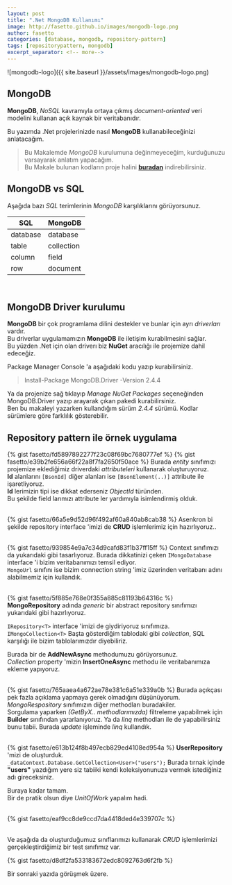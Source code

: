 ```yaml
---
layout: post
title: ".Net MongoDB Kullanımı"
image: http://fasetto.github.io/images/mongodb-logo.png
author: fasetto
categories: [database, mongodb, repository-pattern]
tags: [repositorypattern, mongodb]
excerpt_separator: <!-- more-->
---
```


![mongodb-logo]({{ site.baseurl }}/assets/images/mongodb-logo.png)
<br/>
## MongoDB
**MongoDB**, *NoSQL* kavramıyla ortaya çıkmış *document-oriented* veri modelini kullanan açık kaynak bir veritabanıdır. <br/>
<!-- more-->
Bu yazımda .Net projelerinizde nasıl **MongoDB** kullanabileceğinizi anlatacağım.

> Bu Makalemde *MongoDB* kurulumuna değinmeyeceğim, kurduğunuzu varsayarak anlatım yapacağım. <br/>
> Bu Makale bulunan kodların proje halini **[buradan](https://github.com/fasetto/mongodb-sample)** indirebilirsiniz.

## MongoDB vs SQL
Aşağıda bazı *SQL* terimlerinin *MongoDB* karşılıklarını görüyorsunuz. <br/>

|    SQL   |   MongoDB  |
|----------|------------|
| database | database   |
| table    | collection |
| column   | field      |
| row      | document   |

<br/>

## MongoDB Driver kurulumu
**MongoDB** bir çok programlama dilini destekler ve bunlar için ayrı *driverları* vardır. <br/>
Bu driverlar uygulamamızın **MongoDB** ile iletişim kurabilmesini sağlar. <br/>
Bu yüzden .Net için olan driverı biz **NuGet** aracılığı ile projemize dahil edeceğiz.

Package Manager Console 'a aşağıdaki kodu yazıp kurabilirsiniz.
> Install-Package MongoDB.Driver -Version 2.4.4

Ya da projenize sağ tıklayıp *Manage NuGet Packages* seçeneğinden MongoDB.Driver yazıp arayarak çıkan pakedi kurabilirsiniz. <br/>
Ben bu makaleyi yazarken kullandığım sürüm *2.4.4* sürümü. Kodlar sürümlere göre farklılık gösterebilir.

## Repository pattern ile örnek uygulama

{% gist fasetto/fd5897892277f23c08f69bc7680777ef %}
{% gist fasetto/e39b2fe656a66f22a8f7fa2650f50ace %}
Burada *entity* sınıfımızı projemize eklediğimiz driverdaki *attributeleri* kullanarak oluşturuyoruz. <br/>
**Id** alanlarını `[BsonId]` diğer alanları ise `[BsonElement(..)]` attribute ile işaretliyoruz. <br/>
**Id** lerimizin tipi ise dikkat ederseniz *ObjectId* türünden. <br/>
Bu şekilde field larımızı attribute ler yardımıyla isimlendirmiş olduk.
<br/> <br/>

{% gist fasetto/66a5e9d52d96f492af60a840ab8cab38 %}
Asenkron bi şekilde repository interface 'imizi de **CRUD** işlemlerimiz için hazırlıyoruz..
<br/> <br/>

{% gist fasetto/939854e9a7c34d9cafd83f1b37ff15ff %}
Context sınıfımızı da yukarıdaki gibi tasarlıyoruz.
Burada dikkatinizi çeken `IMongoDatabase` interface 'i bizim veritabanımızı temsil ediyor. <br/>
`MongoUrl` sınıfını ise bizim connection string 'imiz üzerinden veritabanı adını alabilmemiz için kullandık. <br/> <br/>

{% gist fasetto/5f885e768e0f355a885c81193b64316c %}
**MongoRepository** adında *generic* bir abstract repository sınıfımızı yukarıdaki gibi hazırlıyoruz. <br/>

`IRepository<T>` interface 'imizi de giydiriyoruz sınıfımıza. <br/>
`IMongoCollection<T>` Başta gösterdiğim tablodaki gibi *collection*, SQL karşılığı ile bizim tablolarımızdır diyebiliriz. <br/>

Burada bir de **AddNewAsync** methodumuzu görüyorsunuz. <br/>
*Collection* property 'mizin **InsertOneAsync** methodu ile veritabanımıza ekleme yapıyoruz. <br/> <br/>

{% gist fasetto/765aaea4a672ae78e381c6a51e339a0b %}
Burada açıkçası pek fazla açıklama yapmaya gerek olmadığını düşünüyorum. *MongoRespository* sınıfımızın diğer methodları buradakiler. <br/>
Sorgulama yaparken *(GetByX.. methodlarımızda)* filtreleme yapabilmek için **Builder** sınıfından yararlanıyoruz. Ya da *linq* methodları ile de yapabilirsiniz bunu tabii.
Burada *update* işleminde *linq* kullandık.
<br/> <br/>

{% gist fasetto/e613b124f8b497ecb829ed4108ed954a %}
**UserRepository** 'mizi de oluşturduk. <br/>
`_dataContext.Database.GetCollection<User>("users");` Burada tırnak içinde **"users"** yazdığım yere siz tabiiki kendi koleksiyonunuza vermek istediğiniz adı gireceksiniz.

Buraya kadar tamam. <br/>
Bir de pratik olsun diye *UnitOfWork* yapalım hadi. <br/> <br/>

{% gist fasetto/eaf9cc8de9ccd7da4418ded4e339707c %}
<br/> <br/>

Ve aşağıda da oluşturduğumuz sınıflarımızı kullanarak *CRUD* işlemlerimizi gerçekleştirdiğimiz bir test sınıfımız var.

{% gist fasetto/d8df2fa533183672edc8092763d6f2fb %}

Bir sonraki yazıda görüşmek üzere.
<br/> <br/>
